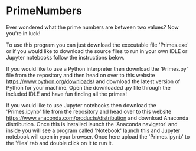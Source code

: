 # PrimeNumbers
Ever wondered what the prime numbers are between two values? Now you're in luck!

To use this program you can just download the executable file 'Primes.exe' or if you would like to download the source files to run in your own IDLE or Jupyter notebooks follow the instructions below.

If you would like to use a Python interpreter then download the 'Primes.py' file from the repository and then head on over to this website https://www.python.org/downloads/ and download the latest version of Python for your machine. Open the downloaded .py file through the included IDLE and have fun finding all the primes!

If you would like to use Jupyter notebooks then download the 'Primes.ipynb' file from the repository and head over to this website https://www.anaconda.com/products/distribution and download Anaconda distribution. Once this is installed launch the 'Anaconda navigator' and inside you will see a program called 'Notebook' launch this and Jupyter notebook will open in your browser. Once here upload the 'Primes.ipynb' to the 'files' tab and double click on it to run it.
